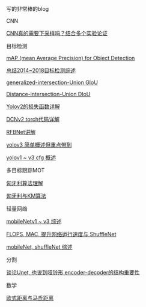 写的非常棒的blog

CNN

[CNN真的需要下采样吗？结合多个实验论证](https://zhuanlan.zhihu.com/p/94477174)

目标检测

[mAP (mean Average Precision) for Object Detection](https://medium.com/@jonathan_hui/map-mean-average-precision-for-object-detection-45c121a31173)

[总结2014~2018目标检测综述](https://zhuanlan.zhihu.com/p/38709522?utm_source=wechat_session&utm_medium=social&s_s_i=ZaxtG9xTWWj3uVPRWh4Qd%2FXanXkNPegjMrLOKAeWgO8%3D&s_r=1)

[generalized-intersection-Union GIoU](https://zhuanlan.zhihu.com/p/105852684)

[Distance-intersection-Union DIoU](https://cloud.tencent.com/developer/article/1558533)

[Yolov2的损失函数详解](https://mp.weixin.qq.com/s/UHSHdGL3GucmUozglmZESw)

[DCNv2 torch代码详解](https://zhuanlan.zhihu.com/p/102707081)

[RFBNet讲解](https://zhuanlan.zhihu.com/p/48423441)

[yolov3 简单概述但重点带到](https://www.jianshu.com/p/d13ae1055302)

[yolov1 ~ v3 cfg 概述](https://medium.com/@chih.sheng.huang821/%E6%B7%B1%E5%BA%A6%E5%AD%B8%E7%BF%92-%E7%89%A9%E4%BB%B6%E5%81%B5%E6%B8%ACyolov1-yolov2%E5%92%8Cyolov3-cfg-%E6%AA%94%E8%A7%A3%E8%AE%80-75793cd61a01)



多目标跟踪MOT

[匈牙利算法理解](https://blog.csdn.net/dark_scope/article/details/8880547#commentBox)

[匈牙利与KM算法](https://zhuanlan.zhihu.com/p/62981901)

轻量网络

[mobileNetv1 ~ v3 综述](https://zhuanlan.zhihu.com/p/70703846)


[FLOPS, MAC, 提升网络运行速度与 ShuffleNet](https://zhuanlan.zhihu.com/p/67009992)

[mobileNet, shuffleNet 综述](https://zhuanlan.zhihu.com/p/35405071)


分割

[谈论Unet, 也说到哑铃形 encoder-decoder的结构重要性](https://zhuanlan.zhihu.com/p/44958351)


数学

[欧式距离与马氏距离](https://blog.csdn.net/bluesliuf/article/details/88862918?depth_1-utm_source=distribute.pc_relevant.none-task-blog-BlogCommendFromBaidu-1&utm_source=distribute.pc_relevant.none-task-blog-BlogCommendFromBaidu-1)



